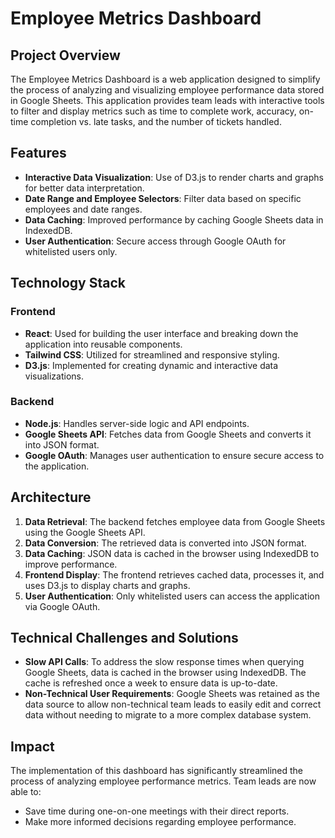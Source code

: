 # Employee Metrics Dashboard

## Project Overview

The Employee Metrics Dashboard is a web application designed to simplify the process of analyzing and visualizing employee performance data stored in Google Sheets. This application provides team leads with interactive tools to filter and display metrics such as time to complete work, accuracy, on-time completion vs. late tasks, and the number of tickets handled.

## Features

- **Interactive Data Visualization**: Use of D3.js to render charts and graphs for better data interpretation.
- **Date Range and Employee Selectors**: Filter data based on specific employees and date ranges.
- **Data Caching**: Improved performance by caching Google Sheets data in IndexedDB.
- **User Authentication**: Secure access through Google OAuth for whitelisted users only.

## Technology Stack

### Frontend

- **React**: Used for building the user interface and breaking down the application into reusable components.
- **Tailwind CSS**: Utilized for streamlined and responsive styling.
- **D3.js**: Implemented for creating dynamic and interactive data visualizations.

### Backend

- **Node.js**: Handles server-side logic and API endpoints.
- **Google Sheets API**: Fetches data from Google Sheets and converts it into JSON format.
- **Google OAuth**: Manages user authentication to ensure secure access to the application.

## Architecture

1. **Data Retrieval**: The backend fetches employee data from Google Sheets using the Google Sheets API.
2. **Data Conversion**: The retrieved data is converted into JSON format.
3. **Data Caching**: JSON data is cached in the browser using IndexedDB to improve performance.
4. **Frontend Display**: The frontend retrieves cached data, processes it, and uses D3.js to display charts and graphs.
5. **User Authentication**: Only whitelisted users can access the application via Google OAuth.

## Technical Challenges and Solutions

- **Slow API Calls**: To address the slow response times when querying Google Sheets, data is cached in the browser using IndexedDB. The cache is refreshed once a week to ensure data is up-to-date.
- **Non-Technical User Requirements**: Google Sheets was retained as the data source to allow non-technical team leads to easily edit and correct data without needing to migrate to a more complex database system.

## Impact

The implementation of this dashboard has significantly streamlined the process of analyzing employee performance metrics. Team leads are now able to:

- Save time during one-on-one meetings with their direct reports.
- Make more informed decisions regarding employee performance.
